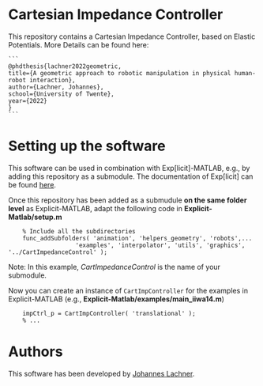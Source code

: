 # Cartesian Impedance Controller
This repository contains a Cartesian Impedance Controller, based on Elastic Potentials. More Details can be found here:

    ```
    @phdthesis{lachner2022geometric,
    title={A geometric approach to robotic manipulation in physical human-robot interaction},
    author={Lachner, Johannes},
    school={University of Twente},
    year={2022}
    }
    ```

# Setting up the software 
This software can be used in combination with Exp[licit]-MATLAB, e.g., by adding this repository as a submodule. The documentation of Exp[licit] can be found [here](https://explicit-robotics.github.io/).

Once this repository has been added as a submudule **on the same folder level** as Explicit-MATLAB, adapt the following code in **Explicit-Matlab/setup.m**
```
    % Include all the subdirectories
    func_addSubfolders( 'animation', 'helpers_geometry', 'robots',...
                   'examples', 'interpolator', 'utils', 'graphics', '../CartImpedanceControl' );
```
Note: In this example, *CartImpedanceControl* is the name of your submodule. 

Now you can create an instance of `CartImpController` for the examples in Explicit-MATLAB (e.g., **Explicit-Matlab/examples/main_iiwa14.m**)
```
    impCtrl_p = CartImpController( 'translational' );
    % ...
```

# Authors
This software has been developed by [Johannes Lachner](https://jlachner.github.io/).